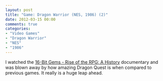 ```yaml
---
layout: post
title: "Game: Dragon Warrior (NES, 1986) (2)"
date: 2012-03-15 00:00
comments: true
categories:
- "Video Games"
- "Dragon Warrior"
- "NES"
- "1986"
---
```


I watched the [16-Bit Gems - Rise of the RPG: A History](http://retrowaretv.com/16-bit-gems-rise-of-the-rpg-a-history/) documentary
and was blown away by how amazing Dragon Quest is when compared to
previous games. It really is a huge leap ahead.
